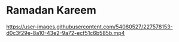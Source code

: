 # Ramadan Kareem

https://user-images.githubusercontent.com/54080527/227578153-d0c3f29e-8a10-43e2-9a72-ecf51c6b585b.mp4

